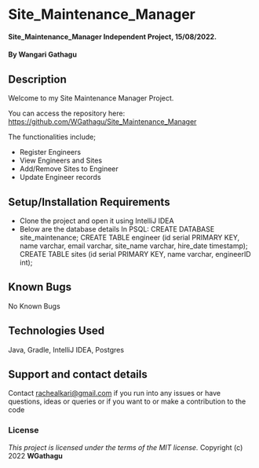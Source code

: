 # Site_Maintenance_Manager
#### Site_Maintenance_Manager Independent Project, 15/08/2022.
#### By **Wangari Gathagu**
## Description
Welcome to my Site Maintenance Manager Project.

You can access the repository here:
https://github.com/WGathagu/Site_Maintenance_Manager

The functionalities include;
* Register Engineers
* View Engineers and Sites
* Add/Remove Sites to Engineer
* Update Engineer records

## Setup/Installation Requirements
* Clone the project and open it using IntelliJ IDEA
* Below are the database details
In PSQL:
CREATE DATABASE site_maintenance;
CREATE TABLE engineer (id serial PRIMARY KEY, name varchar, email varchar, site_name varchar, hire_date timestamp);
CREATE TABLE sites (id serial PRIMARY KEY, name varchar, engineerID int);
## Known Bugs
No Known Bugs
## Technologies Used
Java, Gradle, IntelliJ IDEA, Postgres
## Support and contact details
Contact rachealkari@gmail.com if you run into any issues or have questions, ideas or queries or if you want to or make a contribution to the code
### License
*This project is licensed under the terms of the MIT license.*
Copyright (c) 2022 **WGathagu**

